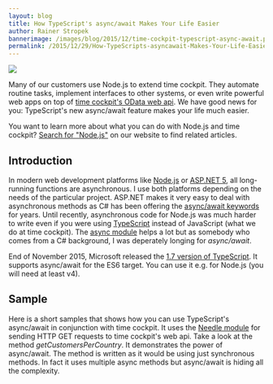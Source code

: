 ```yaml
---
layout: blog
title: How TypeScript's async/await Makes Your Life Easier
author: Rainer Stropek
bannerimage: /images/blog/2015/12/time-cockpit-typescript-async-await.png
permalink: /2015/12/29/How-TypeScripts-asyncawait-Makes-Your-Life-Easier
---
```


<p xmlns="http://www.w3.org/1999/xhtml">
  <img src="{{site.baseurl}}images/blog/2015/12/time-cockpit-typescript-async-await-large.png" />
</p><p xmlns="http://www.w3.org/1999/xhtml">Many of our customers use Node.js to extend time cockpit. They automate routine tasks, implement interfaces to other systems, or even write powerful web apps on top of <a href="https://help.timecockpit.com/?topic=html/5d6e34c5-3b08-4fa4-baa0-45eb707b6b78.htm" target="_blank">time cockpit's OData web api</a>. We have good news for you: TypeScript's new async/await feature makes your life much easier.
		</p><p class="showcase" xmlns="http://www.w3.org/1999/xhtml">You want to learn more about what you can do with Node.js and time cockpit? <a href="~/help-support/Search?q=node.js" target="_blank">Search for "Node.js"</a> on our website to find related articles.
		</p><h2 xmlns="http://www.w3.org/1999/xhtml">Introduction
		</h2><p xmlns="http://www.w3.org/1999/xhtml">In modern web development platforms like <a href="https://nodejs.org/en/" target="_blank" rel="nofollow">Node.js</a> or <a href="https://docs.asp.net/en/latest/" target="_blank">ASP.NET 5</a>, all long-running functions are asynchronous. I use both platforms depending on the needs of the particular project. ASP.NET makes it very easy to deal with asynchronous methods as C# has been offering the <a href="https://msdn.microsoft.com/en-us/library/hh191443.aspx" target="_blank">async/await keywords</a> for years. Until recently, asynchronous code for Node.js was much harder to write even if you were using <a href="http://www.typescriptlang.org/" target="_blank">TypeScript</a> instead of JavaScript (what we do at time cockpit). The <a href="https://www.npmjs.com/package/async" target="_blank">async module</a> helps a lot but as somebody who comes from a C# background, I was deperately longing for <em>async/await</em>.
		</p><p xmlns="http://www.w3.org/1999/xhtml">End of November 2015, Microsoft released the <a href="http://blogs.msdn.com/b/typescript/archive/2015/11/30/announcing-typescript-1-7.aspx" target="_blank">1.7 version of TypeScript</a>. It supports async/await for the ES6 target. You can use it e.g. for Node.js (you will need at least v4).
		</p><h2 xmlns="http://www.w3.org/1999/xhtml">Sample
		</h2><p xmlns="http://www.w3.org/1999/xhtml">Here is a short samples that shows how you can use TypeScript's async/await in conjunction with time cockpit. It uses the 
			<a href="https://www.npmjs.com/package/needle" target="_blank">Needle module</a> for sending HTTP GET requests to time cockpit's web api. Take a look at the method 
			<em>getCustomersPerCountry</em>. It demonstrates the power of async/await. The method is written as it would be using just synchronous methods. In fact it uses multiple async methods but async/await is hiding all the complexity.
			<f:function name="Composite.Web.Html.SyntaxHighlighter" xmlns:f="http://www.composite.net/ns/function/1.0"><f:param name="SourceCode" value="/// &lt;reference path=&quot;typings/tsd.d.ts&quot; /&gt;&#xD;&#xA;import * as needle from &quot;needle&quot;;&#xD;&#xA;import * as chalk from &quot;chalk&quot;;&#xD;&#xA;&#xD;&#xA;// Some constants for configuration&#xD;&#xA;const tcBaseUrl = &quot;https://apipreview.timecockpit.com/&quot;;&#xD;&#xA;const tcUser = &quot;demo@timecockpit.com&quot;;&#xD;&#xA;const tcPassword = &quot;...&quot;;&#xD;&#xA;&#xD;&#xA;interface ICountry { APP_IsoCode: string; }&#xD;&#xA;interface ICustomer { APP_CompanyName: string; }&#xD;&#xA;&#xD;&#xA;// Note how we wrap the needle.get calls in the following two helper functions using a Promise&#xD;&#xA;// (see also https://developer.mozilla.org/de/docs/Web/JavaScript/Reference/Global_Objects/Promise)&#xD;&#xA;&#xD;&#xA;function getTokenAsync() {&#xD;&#xA;&#x9;return new Promise&lt;string&gt;((resolve, _) =&gt;&#xD;&#xA;&#x9;&#x9;needle.get(&#xD;&#xA;&#x9;&#x9;&#x9;`${tcBaseUrl}token`,&#xD;&#xA;&#x9;&#x9;&#x9;{ username: tcUser, password: tcPassword, auth: &quot;Basic&quot; },&#xD;&#xA;&#x9;&#x9;&#x9;(_, resp, __) =&gt; resolve(resp.body)));&#xD;&#xA;}&#xD;&#xA;&#xD;&#xA;function queryTimeCockpitAsync&lt;T&gt;(odataPath: string, token: string) {&#xD;&#xA;&#x9;var headers = { accept: &quot;application/json&quot;, Authorization: `Bearer ${token}` };&#xD;&#xA;&#x9;return new Promise&lt;T[]&gt;((resolve, _) =&gt;&#xD;&#xA;&#x9;&#x9;needle.get(&#xD;&#xA;&#x9;&#x9;&#x9;`${tcBaseUrl}odata/${odataPath}`, &#xD;&#xA;&#x9;&#x9;&#x9;{ headers: headers },&#xD;&#xA;&#x9;&#x9;&#x9;(_, resp, __) =&gt; resolve(resp.body.value)));&#xD;&#xA;}&#xD;&#xA;&#xD;&#xA;// The next function demonstrates the power of async/await in TypeScript.&#xD;&#xA;// As you can see, the function is written as it would be synchronous.&#xD;&#xA;// The &quot;await&quot; keyword is caring for all the magic necessary for async processing.&#xD;&#xA;&#xD;&#xA;async function getCustomersPerCountry() {&#xD;&#xA;&#x9;var token = await getTokenAsync();&#xD;&#xA;&#x9;var countries = await queryTimeCockpitAsync&lt;ICountry&gt;(&quot;APP_Country?$select=APP_IsoCode&quot;, token);&#xD;&#xA;&#x9;for(var i = 0; i&lt; countries.length; i++) {&#xD;&#xA;&#x9;&#x9;var country = countries[i];&#xD;&#xA;&#x9;&#x9;console.log(chalk.bgGreen.white(country.APP_IsoCode));&#xD;&#xA;&#x9;&#x9;var customers = await queryTimeCockpitAsync&lt;ICustomer&gt;(&#xD;&#xA;&#x9;&#x9;&#x9;`APP_Customer?$filter=APP_Country/APP_IsoCode eq '${country.APP_IsoCode}'&amp;$select=APP_CompanyName`,&#xD;&#xA;&#x9;&#x9;&#x9;token);&#xD;&#xA;&#x9;&#x9;customers.forEach(c =&gt; console.log(c.APP_CompanyName));&#xD;&#xA;&#x9;}&#xD;&#xA;}&#xD;&#xA;&#xD;&#xA;getCustomersPerCountry();" /><f:param name="CodeType" value="javascript" /></f:function></p>